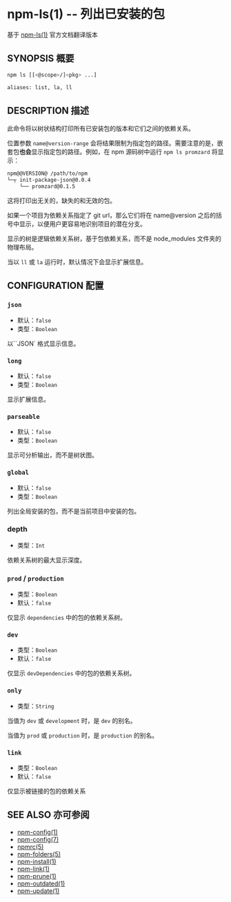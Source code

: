 npm-ls(1) -- 列出已安装的包
======================================
基于 [npm-ls(1)](https://github.com/npm/npm/blob/latest/doc/cli/npm-ls.md) 官方文档翻译版本


## SYNOPSIS 概要
```bash
npm ls [[<@scope>/]<pkg> ...]

aliases: list, la, ll
```


## DESCRIPTION 描述
此命令将以树状结构打印所有已安装包的版本和它们之间的依赖关系。

位置参数 `name@version-range` 会将结果限制为指定包的路径。需要注意的是，嵌套包**也会**显示指定包的路径。例如，在 npm 源码树中运行 `npm ls promzard` 将显示：

```bash
npm@@VERSION@ /path/to/npm
└─┬ init-package-json@0.0.4
    └── promzard@0.1.5
```
这将打印出无关的，缺失的和无效的包。

如果一个项目为依赖关系指定了 git url，那么它们将在 name@version 之后的括号中显示，以便用户更容易地识别项目的潜在分支。

显示的树是逻辑依赖关系树，基于包依赖关系，而不是 node_modules 文件夹的物理布局。

当以 `ll` 或 `la` 运行时，默认情况下会显示扩展信息。

## CONFIGURATION 配置

### `json`

* 默认：`false`
* 类型：`Boolean`

以``JSON` 格式显示信息。

### `long`

* 默认：`false`
* 类型：`Boolean`

显示扩展信息。

### `parseable`

* 默认：`false`
* 类型：`Boolean`

显示可分析输出，而不是树状图。

### `global`

* 默认：`false`
* 类型：`Boolean`

列出全局安装的包，而不是当前项目中安装的包。

### depth

* 类型：`Int`

依赖关系树的最大显示深度。

### `prod` / `production`

* 类型：`Boolean`
* 默认：`false`

仅显示 `dependencies` 中的包的依赖关系树。

### `dev`

* 类型：`Boolean`
* 默认：`false`

仅显示 `devDependencies` 中的包的依赖关系树。

### `only`

* 类型：`String`

当值为 `dev` 或 `development` 时，是 `dev` 的别名。

当值为 `prod` 或 `production` 时，是 `production` 的别名。

### `link`

* 类型：`Boolean`
* 默认：`false`

仅显示被链接的包的依赖关系


## SEE ALSO 亦可参阅
* [npm-config(1)](https://docs.npmjs.com/cli/config)
* [npm-config(7)](https://docs.npmjs.com/misc/config)
* [npmrc(5)](https://docs.npmjs.com/files/npmrc)
* [npm-folders(5)](https://docs.npmjs.com/files/folders)
* [npm-install(1)](https://docs.npmjs.com/cli/install)
* [npm-link(1)](https://docs.npmjs.com/cli/link)
* [npm-prune(1)](https://docs.npmjs.com/cli/prune)
* [npm-outdated(1)](https://docs.npmjs.com/cli/outdated)
* [npm-update(1)](https://docs.npmjs.com/cli/update)
